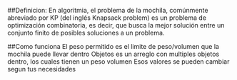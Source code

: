 ##Definicion:
En algoritmia, el problema de la mochila, comúnmente abreviado por KP (del inglés Knapsack problem) es un problema de optimización combinatoria, es decir, que busca la mejor solución entre un conjunto finito de posibles soluciones a un problema.

##Como funciona
El peso permitido es el limite de peso/volumen que la mochila puede llevar dentro
Objetos es un arreglo con multiples objetos dentro, los cuales tienen un peso volumen
Esos valores se pueden cambiar segun tus necesidades
